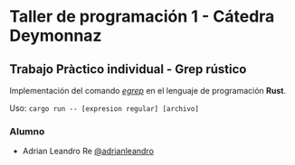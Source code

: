 # Taller de programación 1 - Cátedra Deymonnaz
## Trabajo Pràctico individual - Grep rústico
Implementación del comando *[egrep](https://linux.die.net/man/1/egrep)* en el lenguaje de programación **Rust**.

Uso: `cargo run -- [expresion regular] [archivo]`

### Alumno

- Adrian Leandro Re [@adrianleandro](https://www.github.com/adrianleandro)
